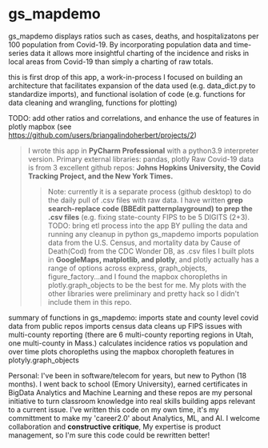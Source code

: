# gs_mapdemo
gs_mapdemo displays ratios such as cases, deaths, and hospitalizatons per 100 population from Covid-19.  By incorporating population data and
time-series data it allows more insightful charting of the incidence and risks in local areas from Covid-19 than simply a charting of raw totals.

this is first drop of this app, a work-in-process
I focused on building an architecture that facilitates expansion of the data used (e.g. data_dict.py to standardize imports), 
and functional isolation of code (e.g. functions for data cleaning and wrangling, functions for plotting)

TODO: add other ratios and correlations, and enhance the use of features in plotly mapbox (see https://github.com/users/briangalindoherbert/projects/2)

>I wrote this app in **PyCharm Professional** with a python3.9 interpreter version. Primary external libraries: pandas, plotly 
>Raw Covid-19 data is from 3 excellent github repos:  **Johns Hopkins University, the Covid Tracking Project, and the New York Times.**
  >> Note: currently it is a separate process (github desktop) to do the daily pull of .csv files with raw data.
  >>I have written **grep search-replace code (BBEdit patternplayground) to prep the .csv files** (e.g. fixing state-county FIPS to be 5 DIGITS (2+3).
    TODO: bring etl process into the app BY pulling the data and running any cleanup in python
>gs_mapdemo imports population data from the U.S. Census, and mortality data by Cause of Death(Cod) from the CDC Wonder DB, as .csv files
>I built plots in **GoogleMaps, matplotlib, and plotly**, and plotly actually has a range of options across express, graph_objects, figure_factory...and
I found the mapbox choropleths in plotly.graph_objects to be the best for me.  My plots with the other libraries were preliminary and pretty hack so I didn't include them in this repo.

summary of functions in gs_mapdemo:
  imports state and county level covid data from public repos
  imports census data
  cleans up FIPS issues with multi-county reporting (there are 6 multi-county reporting regions in Utah, one multi-county in Mass.)
  calculates incidence ratios vs population and over time
  plots choropleths using the mapbox choropleth features in plotyly.graph_objects


Personal: I've been in software/telecom for years, but new to Python (18 months). I went back to school (Emory University), earned certificates 
in BigData Analytics and Machine Learning and these repos are my personal initiative to turn classroom knowledge into real skills building apps 
relevant to a current issue. I've written this code on my own time, it's my committment to make my 'career2.0' about Analytics, ML, and AI.
I welcome collaboration and **constructive critique**, My expertise is product management, so I'm sure this code could be rewritten better!
